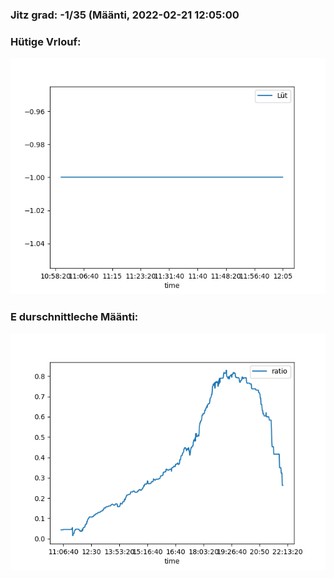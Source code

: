 ### Jitz grad: -1/35 (Määnti, 2022-02-21 12:05:00

### Hütige Vrlouf:
![Graph](Today.png)

### E durschnittleche Määnti:
![Graph](Määnti.png)